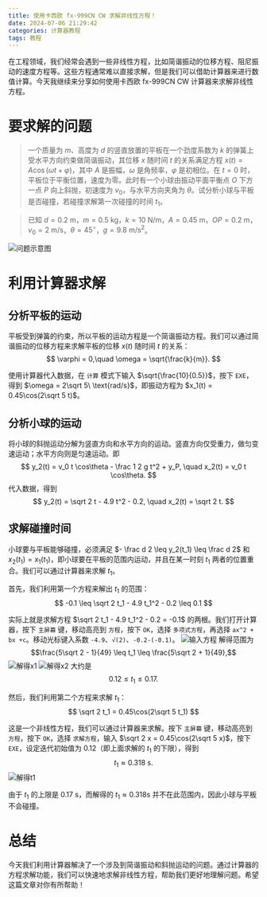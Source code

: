 ```yaml
---
title: 使用卡西欧 fx-999CN CW 求解非线性方程！
date: 2024-07-06 21:29:42
categories: 计算器教程
tags: 教程
---
```


在工程领域，我们经常会遇到一些非线性方程，比如简谐振动的位移方程、阻尼振动的速度方程等。这些方程通常难以直接求解，但是我们可以借助计算器来进行数值计算。今天我继续来分享如何使用卡西欧 fx-999CN CW 计算器来求解非线性方程。

# 要求解的问题

> 一个质量为 $m$、高度为 $d$ 的竖直放置的平板在一个劲度系数为 $k$ 的弹簧上受水平方向约束做简谐振动，其位移 $x$ 随时间 $t$ 的关系满足方程 $x(t) = A \cos(\omega t + \varphi)$，其中 $A$ 是振幅，$\omega$ 是角频率，$\varphi$ 是初相位。在 $t = 0$ 时，平板位于平衡位置，速度为零。此时有一个小球由振动平面平衡点 $O$ 下方一点 $P$ 向上斜抛，初速度为 $v_0$，与水平方向夹角为 $\theta$。试分析小球与平板是否碰撞，若碰撞求解第一次碰撞的时间 $t_1$。

> 已知 $d = 0.2\ \text{m}$，$m = 0.5\ \text{kg}$，$k = 10\ \text{N/m}$，$A = 0.45\ \text{m}$，$OP = 0.2\ \text{m}$，$v_0 = 2\ \text{m/s}$，$\theta = 45^\circ$，$g = 9.8\ \text{m/s}^2$。

![问题示意图](/img/casio-2/problem.jpg)

# 利用计算器求解

## 分析平板的运动

平板受到弹簧的约束，所以平板的运动方程是一个简谐振动方程。我们可以通过简谐振动的位移方程来求解平板的位移 $x(t)$ 随时间 $t$ 的关系：
$$ \varphi = 0,\quad \omega = \sqrt{\frac{k}{m}}. $$

使用计算器代入数据，在 `计算` 模式下输入 $\sqrt{\frac{10}{0.5}}$，按下 `EXE`，得到 $\omega = 2\sqrt 5\ \text{rad/s}$，即振动方程为 $x_1(t) = 0.45\cos(2\sqrt 5 t)$。

## 分析小球的运动

将小球的斜抛运动分解为竖直方向和水平方向的运动。竖直方向仅受重力，做匀变速运动；水平方向则是匀速运动。即
$$ y_2(t) = v_0 t \cos\theta - \frac 1 2 g t^2 + y_P, \quad x_2(t) = v_0 t \cos\theta. $$
代入数据，得到
$$ y_2(t) = \sqrt 2 t - 4.9 t^2 - 0.2, \quad x_2(t) = \sqrt 2 t. $$

## 求解碰撞时间

小球要与平板能够碰撞，必须满足 $- \frac d 2 \leq y_2(t_1) \leq \frac d 2$ 和 $x_2(t_1) = x_1(t_1)$，即小球要在平板的范围内运动，并且在某一时刻 $t_1$ 两者的位置重合。我们可以通过计算器来求解 $t_1$。

首先，我们利用第一个方程来解出 $t_1$ 的范围：
$$ -0.1 \leq \sqrt 2 t_1 - 4.9 t_1^2 - 0.2 \leq 0.1 $$

实际上就是求解方程 $\sqrt 2 t_1 - 4.9 t_1^2 - 0.2 = -0.1$ 的两根。我们打开计算器，按下 `主屏幕` 键，移动高亮到 `方程`，按下 `OK`，选择 `多项式方程`，再选择 `ax^2 + bx +c`。移动光标键入系数 `-4.9`、`√(2)`、`-0.2-(-0.1)`。
![输入方程](/img/casio-2/1.jpg)
解得范围为
$$\frac{5\sqrt 2 - 1}{49} \leq t_1 \leq \frac{5\sqrt 2 + 1}{49},$$
![解得x1](/img/casio-2/2.jpg)
![解得x2](/img/casio-2/3.jpg)
大约是
$$0.12 \leq t_1 \leq 0.17.$$

然后，我们利用第二个方程来求解 $t_1$：
$$ \sqrt 2 t_1 = 0.45\cos(2\sqrt 5 t_1) $$

这是一个非线性方程，我们可以通过计算器来求解。按下 `主屏幕` 键，移动高亮到 `方程`，按下 `OK`，选择 `求解方程`，输入 $\sqrt 2 x = 0.45\cos(2\sqrt 5 x)$，按下 `EXE`，设定迭代初始值为 $0.12$（即上面求解的 $t_1$ 的下限），得到
$$t_1 \approx 0.318 \ \text{s}.$$
![解得t1](/img/casio-2/4.jpg)

由于 $t_1$ 的上限是 0.17 s，而解得的 $t_1 \approx 0.318 \text{s}$ 并不在此范围内，因此小球与平板不会碰撞。

# 总结

今天我们利用计算器解决了一个涉及到简谐振动和斜抛运动的问题。通过计算器的方程求解功能，我们可以快速地求解非线性方程，帮助我们更好地理解问题。希望这篇文章对你有所帮助！
